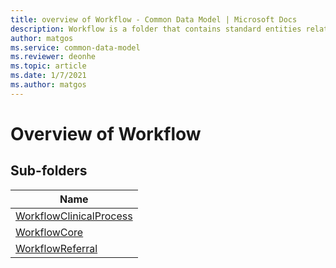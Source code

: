 ```yaml
---
title: overview of Workflow - Common Data Model | Microsoft Docs
description: Workflow is a folder that contains standard entities related to the Common Data Model.
author: matgos
ms.service: common-data-model
ms.reviewer: deonhe
ms.topic: article
ms.date: 1/7/2021
ms.author: matgos
---
```


# Overview of Workflow


## Sub-folders

|Name|
|---|
|[WorkflowClinicalProcess](WorkflowClinicalProcess/overview.md)|
|[WorkflowCore](WorkflowCore/overview.md)|
|[WorkflowReferral](WorkflowReferral/overview.md)|



